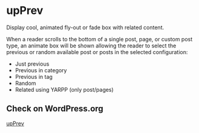 # upPrev

Display cool, animated fly-out or fade box with related content.

When a reader scrolls to the bottom of a single post, page, or custom post type, an animate box will be shown allowing the reader to select the previous or random available post or posts in the selected configuration:

- Just previous
- Previous in category
- Previous in tag
- Random
- Related using YARPP (only post/pages)

## Check on WordPress.org

[upPrev](https://wordpress.org/plugins/upprev/)
